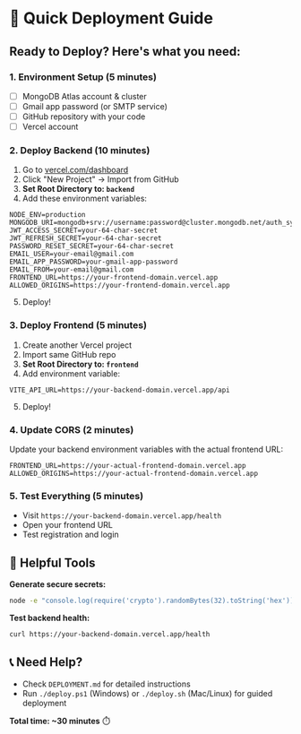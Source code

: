 # 🚀 Quick Deployment Guide

## Ready to Deploy? Here's what you need:

### 1. **Environment Setup** (5 minutes)
- [ ] MongoDB Atlas account & cluster
- [ ] Gmail app password (or SMTP service)
- [ ] GitHub repository with your code
- [ ] Vercel account

### 2. **Deploy Backend** (10 minutes)
1. Go to [vercel.com/dashboard](https://vercel.com/dashboard)
2. Click "New Project" → Import from GitHub
3. **Set Root Directory to: `backend`**
4. Add these environment variables:

```env
NODE_ENV=production
MONGODB_URI=mongodb+srv://username:password@cluster.mongodb.net/auth_system
JWT_ACCESS_SECRET=your-64-char-secret
JWT_REFRESH_SECRET=your-64-char-secret  
PASSWORD_RESET_SECRET=your-64-char-secret
EMAIL_USER=your-email@gmail.com
EMAIL_APP_PASSWORD=your-gmail-app-password
EMAIL_FROM=your-email@gmail.com
FRONTEND_URL=https://your-frontend-domain.vercel.app
ALLOWED_ORIGINS=https://your-frontend-domain.vercel.app
```

5. Deploy!

### 3. **Deploy Frontend** (5 minutes)
1. Create another Vercel project
2. Import same GitHub repo
3. **Set Root Directory to: `frontend`**
4. Add environment variable:

```env
VITE_API_URL=https://your-backend-domain.vercel.app/api
```

5. Deploy!

### 4. **Update CORS** (2 minutes)
Update your backend environment variables with the actual frontend URL:
```env
FRONTEND_URL=https://your-actual-frontend-domain.vercel.app
ALLOWED_ORIGINS=https://your-actual-frontend-domain.vercel.app
```

### 5. **Test Everything** (5 minutes)
- Visit `https://your-backend-domain.vercel.app/health`
- Open your frontend URL
- Test registration and login

## 🔧 Helpful Tools

**Generate secure secrets:**
```bash
node -e "console.log(require('crypto').randomBytes(32).toString('hex'))"
```

**Test backend health:**
```bash
curl https://your-backend-domain.vercel.app/health
```

## 📞 Need Help?

- Check `DEPLOYMENT.md` for detailed instructions
- Run `./deploy.ps1` (Windows) or `./deploy.sh` (Mac/Linux) for guided deployment

**Total time: ~30 minutes** ⏱️
